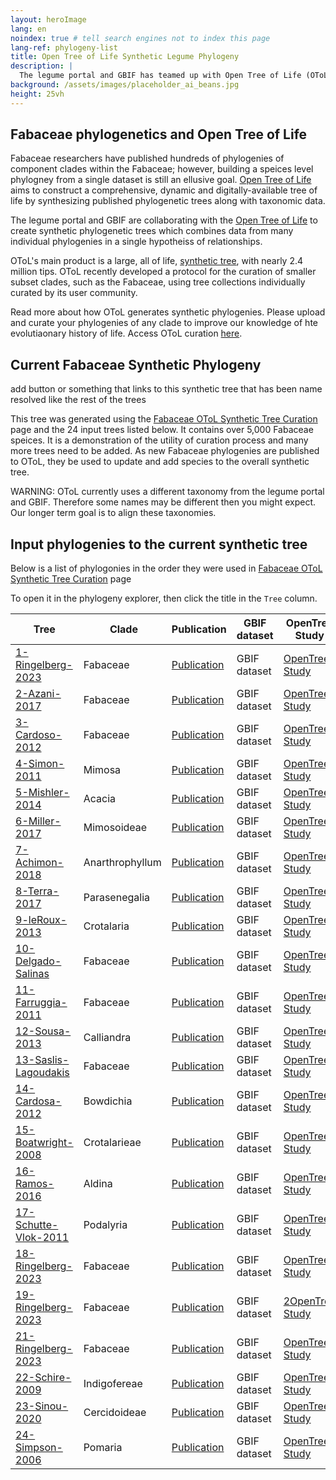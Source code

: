 ```yaml
---
layout: heroImage
lang: en
noindex: true # tell search engines not to index this page
lang-ref: phylogeny-list
title: Open Tree of Life Synthetic Legume Phylogeny
description: |
  The legume portal and GBIF has teamed up with Open Tree of Life (OToL) to create a curated synthetic phylogeny of the legume family. 
background: /assets/images/placeholder_ai_beans.jpg
height: 25vh
---
```


## Fabaceae phylogenetics and Open Tree of Life

Fabaceae researchers have published hundreds of phylogenies of component clades within the Fabaceae; however, building a speices level phylogney from a single dataset is still an ellusive goal.  [Open Tree of Life](https://tree.opentreeoflife.org/about/open-tree-of-life) aims to construct a comprehensive, dynamic and digitally-available tree of life by synthesizing published phylogenetic trees along with taxonomic data.

The legume portal and GBIF are collaborating with the [Open Tree of Life](https://tree.opentreeoflife.org/about/open-tree-of-life) to create synthetic phylogenetic trees which combines data from many individual phylogenies in a single hypotheiss of relationships.

OToL's main product is a large, all of life, [synthetic tree](https://tree.opentreeoflife.org/opentree/argus/opentree14.7@ott93302), with nearly 2.4 million tips.  OToL recently developed a protocol for the curation of smaller subset clades, such as the Fabaceae, using tree collections individually curated by its user community.

Read more about how OToL generates synthetic phylogenies.  Please upload and curate your phylogenies of any clade to improve our knowledge of hte evolutiaonary history of life. Access OToL curation [here](https://tree.opentreeoflife.org/curator).

## Current Fabaceae Synthetic Phylogeny

add button or something that links to this synthetic tree that has been name resolved like the rest of the trees

This tree was generated using the [Fabaceae OToL Synthetic Tree Curation](https://tree.opentreeoflife.org/curator/collection/view/acaciamulga/fabaceae) page and the 24 input trees listed below. It contains over 5,000 Fabaceae speices. It is a demonstration of the utility of curation process and many more trees need to be added.  As new Fabaceae phylogenies are published to OToL, they be used to update and add species to the overall synthetic tree.

WARNING: OToL currently uses a different taxonomy from the legume portal and GBIF.  Therefore some names may be different then you might expect. Our longer term goal is to align these taxonomies.

## Input phylogenies to the current synthetic tree 
Below is a list of phylogonies in the order they were used in [Fabaceae OToL Synthetic Tree Curation](https://tree.opentreeoflife.org/curator/collection/view/acaciamulga/fabaceae) page


To open it in the phylogeny explorer, then click the title in the `Tree` column. 


Tree         | Clade              | Publication     | GBIF dataset  |   OpenTree Study
-------------|------------------- |------------     |-------------  |--------------- 
[1-Ringelberg-2023](../explore?tree=1-Ringelberg-2023) | Fabaceae | [Publication](https://www.science.org/doi/10.1126/sciadv.ade4954)     | GBIF dataset          |   [OpenTree Study](https://tree.opentreeoflife.org/curator/study/view/ot_2227/?tab=home)
[2-Azani-2017](../explore?tree=2-Azani-2017) | Fabaceae | [Publication](https://onlinelibrary.wiley.com/doi/abs/10.12705/661.3)    | GBIF dataset          |   [OpenTree Study](https://tree.opentreeoflife.org/curator/study/view/ot_1050/?tab=home)
[3-Cardoso-2012](../explore?tree=3-Cardoso-2012) | Fabaceae | [Publication](https://bsapubs.onlinelibrary.wiley.com/doi/full/10.3732/ajb.1200380)     | GBIF dataset          |   [OpenTree Study](https://tree.opentreeoflife.org/curator/study/view/pg_2057/?tab=home)
[4-Simon-2011](../explore?tree=4-Simon-2011) | Mimosa | [Publication](https://bsapubs.onlinelibrary.wiley.com/doi/full/10.3732/ajb.1000520)     | GBIF dataset          |   [OpenTree Study](https://tree.opentreeoflife.org/curator/study/view/pg_293/?tab=home)
[5-Mishler-2014](../explore?tree=5-Mishler-2014) | Acacia | [Publication](https://www.nature.com/articles/ncomms5473)     | GBIF dataset          |   [OpenTree Study](https://tree.opentreeoflife.org/curator/study/view/ot_303/?tab=home)
[6-Miller-2017](../explore?tree=1-Ringelberg-2023) | Mimosoideae | [Publication](https://doi.org/10.1600/036364417X696140)     | GBIF dataset   |   [OpenTree Study](https://tree.opentreeoflife.org/curator/study/view/ot_1229/?tab=home)
[7-Achimon-2018](../explore?tree=7-Achimon-2018) | Anarthrophyllum | [Publication](https://link.springer.com/article/10.1007/s13127-017-0355-1)     | GBIF dataset          |   [OpenTree Study](https://tree.opentreeoflife.org/curator/study/view/ot_1228/?tab=home)
[8-Terra-2017](../explore?tree=1-Ringelberg-2023) | Parasenegalia | [Publication](https://doi.org/10.1600/036364417X696122)     | GBIF dataset          |   [OpenTree Study](https://tree.opentreeoflife.org/curator/study/view/ot_1881/?tab=home)
[9-leRoux-2013](../explore?tree=1-Ringelberg-2023) | Crotalaria | [Publication](https://doi.org/10.1600/036364413X670296)     | GBIF dataset  |   [OpenTree Study](https://tree.opentreeoflife.org/curator/study/view/pg_2051/?tab=home)
[10-Delgado-Salinas](../explore?tree=10-Delgado-Salinas) | Fabaceae | [Publication](https://bsapubs.onlinelibrary.wiley.com/doi/10.3732/ajb.1100069)     | GBIF dataset          |   [OpenTree Study](https://tree.opentreeoflife.org/curator/study/view/pg_548/?tab=home)
[11-Farruggia-2011](../explore?tree=11-Farruggia-2011) | Fabaceae | [Publication](https://link.springer.com/article/10.1007/s12228-011-9189-x)     | GBIF dataset          |   [OpenTree Study](https://tree.opentreeoflife.org/curator/study/view/pg_590/?tab=home)
[12-Sousa-2013](../explore?tree=12-Sousa-2013) | Calliandra | [Publication](https://tree.opentreeoflife.org/curator/study/view/pg_2912/?tab=home)     | GBIF dataset          |   [OpenTree Study](https://onlinelibrary.wiley.com/doi/abs/10.12705/626.2)
[13-Saslis-Lagoudakis](../explore?tree=13-Saslis-Lagoudakis) | Fabaceae | [Publication](https://bsapubs.onlinelibrary.wiley.com/doi/full/10.3732/ajb.0800101)     | GBIF dataset          |   [OpenTree Study](https://tree.opentreeoflife.org/curator/study/view/pg_1862/?tab=home)
[14-Cardosa-2012](../explore?tree=14-Cardosa-2012) | Bowdichia | [Publication](https://www.ingentaconnect.com/content/iapt/tax/2012/00000061/00000005/art00012)     | GBIF dataset          |   [OpenTree Study](https://tree.opentreeoflife.org/curator/study/view/pg_2055/?tab=home)
[15-Boatwright-2008](../explore?tree=15-Boatwright-2008) | Crotalarieae | [Publication](https://www.ingentaconnect.com/content/aspt/sb/2008/00000033/00000004/art00013)     | GBIF dataset          |   [OpenTree Study](https://tree.opentreeoflife.org/curator/study/view/pg_58/?tab=home)
[16-Ramos-2016](../explore?tree=16-Ramos-2016) | Aldina | [Publication](https://www.sciencedirect.com/science/article/pii/S1055790315003966?via%3Dihub)     | GBIF dataset          |   [OpenTree Study](https://tree.opentreeoflife.org/curator/study/view/ot_1443/?tab=home)
[17-Schutte-Vlok-2011](../explore?tree=17-Schutte-Vlok-2011) | Podalyria | [Publication](https://www.ingentaconnect.com/content/aspt/sb/2011/00000036/00000003/art00011)     | GBIF dataset          |   [OpenTree Study](https://tree.opentreeoflife.org/curator/study/view/pg_2077/?tab=home)
[18-Ringelberg-2023](../explore?tree=1-Ringelberg-2023) | Fabaceae | [Publication](https://www.science.org/doi/10.1126/sciadv.ade4954)     | GBIF dataset          |   [OpenTree Study](https://tree.opentreeoflife.org/curator/study/view/ot_2227/?tab=home)
[19-Ringelberg-2023](../explore?tree=1-Ringelberg-2023) | Fabaceae | [Publication](https://www.science.org/doi/10.1126/sciadv.ade4954)     | GBIF dataset          |   [2OpenTree Study](https://tree.opentreeoflife.org/curator/study/view/ot_2227/?tab=home)
[21-Ringelberg-2023](../explore?tree=1-Ringelberg-2023) | Fabaceae | [Publication](https://www.science.org/doi/10.1126/sciadv.ade4954)     | GBIF dataset          |   [OpenTree Study](https://tree.opentreeoflife.org/curator/study/view/ot_2227/?tab=home)
[22-Schire-2009](../explore?tree=22-Schire-2009) | Indigofereae | [Publication](https://bsapubs.onlinelibrary.wiley.com/doi/full/10.3732/ajb.0800185)     | GBIF dataset          |   [OpenTree Study](https://tree.opentreeoflife.org/curator/study/view/pg_270/?tab=home)
[23-Sinou-2020](../explore?tree=23-Sinou-2020) | Cercidoideae | [Publication](https://onlinelibrary.wiley.com/doi/10.1002/tax.12207)     | GBIF dataset          |   [OpenTree Study](https://tree.opentreeoflife.org/curator/study/view/ot_1987/?tab=home)
[24-Simpson-2006](../explore?tree=24-Simpson-2006) | Pomaria | [Publication](https://www.ingentaconnect.com/content/aspt/sb/2006/00000031/00000004/art00011)     | GBIF dataset          |   [OpenTree Study](https://tree.opentreeoflife.org/curator/study/view/pg_138/?tab=home)
